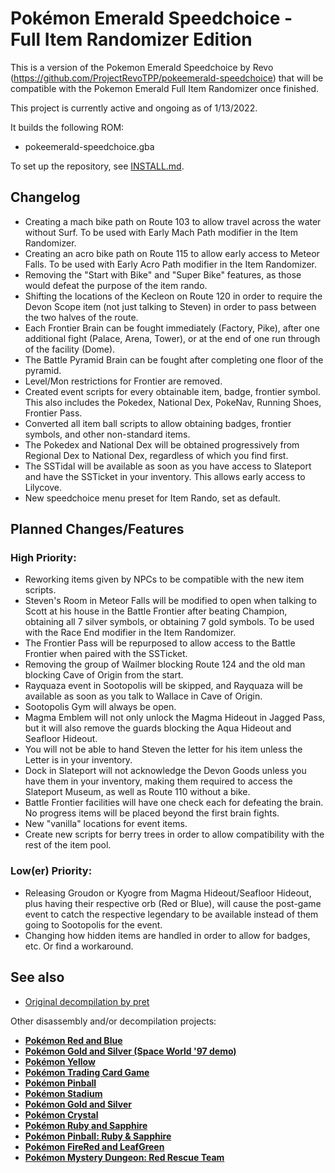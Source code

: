 # Pokémon Emerald Speedchoice - Full Item Randomizer Edition 

This is a version of the Pokemon Emerald Speedchoice by Revo (https://github.com/ProjectRevoTPP/pokeemerald-speedchoice) that will be compatible with the Pokemon Emerald Full Item Randomizer once finished.

This project is currently active and ongoing as of 1/13/2022. 

It builds the following ROM:

* pokeemerald-speedchoice.gba

To set up the repository, see [INSTALL.md](INSTALL.md).

## Changelog

* Creating a mach bike path on Route 103 to allow travel across the water without Surf. To be used with Early Mach Path modifier in the Item Randomizer.
* Creating an acro bike path on Route 115 to allow early access to Meteor Falls. To be used with Early Acro Path modifier in the Item Randomizer.
* Removing the "Start with Bike" and "Super Bike" features, as those would defeat the purpose of the item rando.
* Shifting the locations of the Kecleon on Route 120 in order to require the Devon Scope item (not just talking to Steven) in order to pass between the two halves of the route.
* Each Frontier Brain can be fought immediately (Factory, Pike), after one additional fight (Palace, Arena, Tower), or at the end of one run through of the facility (Dome). 
* The Battle Pyramid Brain can be fought after completing one floor of the pyramid.
* Level/Mon restrictions for Frontier are removed. 
* Created event scripts for every obtainable item, badge, frontier symbol. This also includes the Pokedex, National Dex, PokeNav, Running Shoes, Frontier Pass.
* Converted all item ball scripts to allow obtaining badges, frontier symbols, and other non-standard items.
* The Pokedex and National Dex will be obtained progressively from Regional Dex to National Dex, regardless of which you find first.
* The SSTidal will be available as soon as you have access to Slateport and have the SSTicket in your inventory. This allows early access to Lilycove.
* New speedchoice menu preset for Item Rando, set as default.

## Planned Changes/Features

### High Priority:

* Reworking items given by NPCs to be compatible with the new item scripts.
* Steven's Room in Meteor Falls will be modified to open when talking to Scott at his house in the Battle Frontier after beating Champion, obtaining all 7 silver symbols, or obtaining 7 gold symbols. To be used with the Race End modifier in the Item Randomizer. 
* The Frontier Pass will be repurposed to allow access to the Battle Frontier when paired with the SSTicket.
* Removing the group of Wailmer blocking Route 124 and the old man blocking Cave of Origin from the start. 
* Rayquaza event in Sootopolis will be skipped, and Rayquaza will be available as soon as you talk to Wallace in Cave of Origin.
* Sootopolis Gym will always be open.
* Magma Emblem will not only unlock the Magma Hideout in Jagged Pass, but it will also remove the guards blocking the Aqua Hideout and Seafloor Hideout. 
* You will not be able to hand Steven the letter for his item unless the Letter is in your inventory.
* Dock in Slateport will not acknowledge the Devon Goods unless you have them in your inventory, making them required to access the Slateport Museum, as well as Route 110 without a bike.  
* Battle Frontier facilities will have one check each for defeating the brain. No progress items will be placed beyond the first brain fights. 
* New "vanilla" locations for event items.
* Create new scripts for berry trees in order to allow compatibility with the rest of the item pool.

### Low(er) Priority:

* Releasing Groudon or Kyogre from Magma Hideout/Seafloor Hideout, plus having their respective orb (Red or Blue), will cause the post-game event to catch the respective legendary to be available instead of them going to Sootopolis for the event. 
* Changing how hidden items are handled in order to allow for badges, etc. Or find a workaround.


## See also

* [Original decompilation by pret](https://github.com/pret/pokeemerald)

Other disassembly and/or decompilation projects:
* [**Pokémon Red and Blue**](https://github.com/pret/pokered)
* [**Pokémon Gold and Silver (Space World '97 demo)**](https://github.com/pret/pokegold-spaceworld)
* [**Pokémon Yellow**](https://github.com/pret/pokeyellow)
* [**Pokémon Trading Card Game**](https://github.com/pret/poketcg)
* [**Pokémon Pinball**](https://github.com/pret/pokepinball)
* [**Pokémon Stadium**](https://github.com/pret/pokestadium)
* [**Pokémon Gold and Silver**](https://github.com/pret/pokegold)
* [**Pokémon Crystal**](https://github.com/pret/pokecrystal)
* [**Pokémon Ruby and Sapphire**](https://github.com/pret/pokeruby)
* [**Pokémon Pinball: Ruby & Sapphire**](https://github.com/pret/pokepinballrs)
* [**Pokémon FireRed and LeafGreen**](https://github.com/pret/pokefirered)
* [**Pokémon Mystery Dungeon: Red Rescue Team**](https://github.com/pret/pmd-red)
